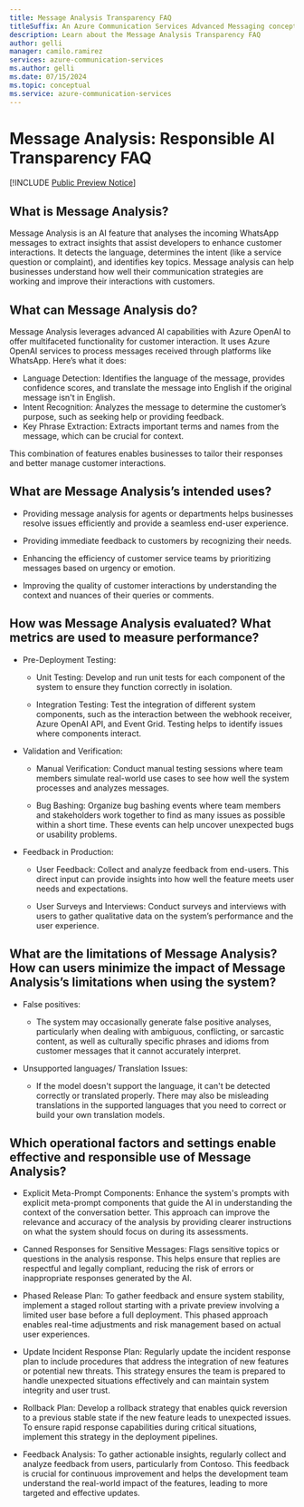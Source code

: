 ```yaml
---
title: Message Analysis Transparency FAQ
titleSuffix: An Azure Communication Services Advanced Messaging concept
description: Learn about the Message Analysis Transparency FAQ
author: gelli
manager: camilo.ramirez
services: azure-communication-services
ms.author: gelli
ms.date: 07/15/2024
ms.topic: conceptual
ms.service: azure-communication-services
---
```


# Message Analysis: Responsible AI Transparency FAQ 

[!INCLUDE [Public Preview Notice](../../../includes/public-preview-include-document.md)]

## What is Message Analysis? 

Message Analysis is an AI feature that analyses the incoming WhatsApp messages to extract insights that assist developers to enhance customer interactions. It detects the language, determines the intent (like a service question or complaint), and identifies key topics.  Message analysis can help businesses understand how well their communication strategies are working and improve their interactions with customers. 

## What can Message Analysis do?  

Message Analysis leverages advanced AI capabilities with Azure OpenAI to offer multifaceted functionality for customer interaction. It uses Azure OpenAI services to process messages received through platforms like WhatsApp. Here’s what it does: 

* Language Detection: Identifies the language of the message, provides confidence scores, and translate the message into English if the original message isn't in English. 
* Intent Recognition: Analyzes the message to determine the customer’s purpose, such as seeking help or providing feedback. 
* Key Phrase Extraction: Extracts important terms and names from the message, which can be crucial for context. 

This combination of features enables businesses to tailor their responses and better manage customer interactions. 

## What are Message Analysis’s intended uses? 

* Providing message analysis for agents or departments helps businesses resolve issues efficiently and provide a seamless end-user experience. 

* Providing immediate feedback to customers by recognizing their needs. 

* Enhancing the efficiency of customer service teams by prioritizing messages based on urgency or emotion. 

* Improving the quality of customer interactions by understanding the context and nuances of their queries or comments. 

## How was Message Analysis evaluated? What metrics are used to measure performance? 

* Pre-Deployment Testing: 

   * Unit Testing: Develop and run unit tests for each component of the system to ensure they function correctly in isolation. 

   * Integration Testing: Test the integration of different system components, such as the interaction between the webhook receiver, Azure OpenAI API, and Event Grid. Testing helps to identify issues where components interact. 

* Validation and Verification: 

   * Manual Verification: Conduct manual testing sessions where team members simulate real-world use cases to see how well the system processes and analyzes messages. 

   * Bug Bashing: Organize bug bashing events where team members and stakeholders work together to find as many issues as possible within a short time. These events can help uncover unexpected bugs or usability problems.

* Feedback in Production: 

   * User Feedback: Collect and analyze feedback from end-users. This direct input can provide insights into how well the feature meets user needs and expectations. 

   * User Surveys and Interviews: Conduct surveys and interviews with users to gather qualitative data on the system’s performance and the user experience. 

## What are the limitations of Message Analysis? How can users minimize the impact of Message Analysis’s limitations when using the system? 

* False positives:  

   * The system may occasionally generate false positive analyses, particularly when dealing with ambiguous, conflicting, or sarcastic content, as well as culturally specific phrases and idioms from customer messages that it cannot accurately interpret. 

* Unsupported languages/ Translation Issues: 

   * If the model doesn't support the language, it can't be detected correctly or translated properly. There may also be misleading translations in the supported languages that you need to correct or build your own translation models. 

 

## Which operational factors and settings enable effective and responsible use of Message Analysis? 

* Explicit Meta-Prompt Components: Enhance the system's prompts with explicit meta-prompt components that guide the AI in understanding the context of the conversation better. This approach can improve the relevance and accuracy of the analysis by providing clearer instructions on what the system should focus on during its assessments. 

* Canned Responses for Sensitive Messages: Flags sensitive topics or questions in the analysis response. This helps ensure that replies are respectful and legally compliant, reducing the risk of errors or inappropriate responses generated by the AI. 

* Phased Release Plan: To gather feedback and ensure system stability, implement a staged rollout starting with a private preview involving a limited user base before a full deployment. This phased approach enables real-time adjustments and risk management based on actual user experiences. 

* Update Incident Response Plan: Regularly update the incident response plan to include procedures that address the integration of new features or potential new threats. This strategy ensures the team is prepared to handle unexpected situations effectively and can maintain system integrity and user trust. 

* Rollback Plan: Develop a rollback strategy that enables quick reversion to a previous stable state if the new feature leads to unexpected issues. To ensure rapid response capabilities during critical situations, implement this strategy in the deployment pipelines. 

* Feedback Analysis: To gather actionable insights, regularly collect and analyze feedback from users, particularly from Contoso. This feedback is crucial for continuous improvement and helps the development team understand the real-world impact of the features, leading to more targeted and effective updates. 
